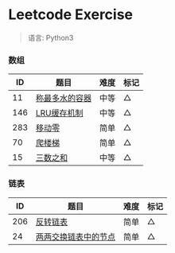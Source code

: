 # Leetcode Exercise

> 语言: Python3

### 数组

ID   | 题目                                         |  难度  |  标记 
--   |--                                           |--     |--
11   | [称最多水的容器](11_container_with_most_water) | 中等   |  △
146  | [LRU缓存机制](146_lru_cache)                  | 中等   |  △
283  | [移动零](283_move_zeroes)                     | 简单   |  △
70   | [爬楼梯](70_climbing_stairs)                  | 简单   |  △
15   | [三数之和](15_3sum)                           | 中等   |  △


### 链表

ID   | 题目                                           |  难度  |  标记 
--   |--                                             |--     |--
 206 |  [反转链表](206_reverse_linked_list)           | 简单   |  △
 24  |  [两两交换链表中的节点](24_swap_nodes_in_pairs)  | 简单   |  △
 

 
    